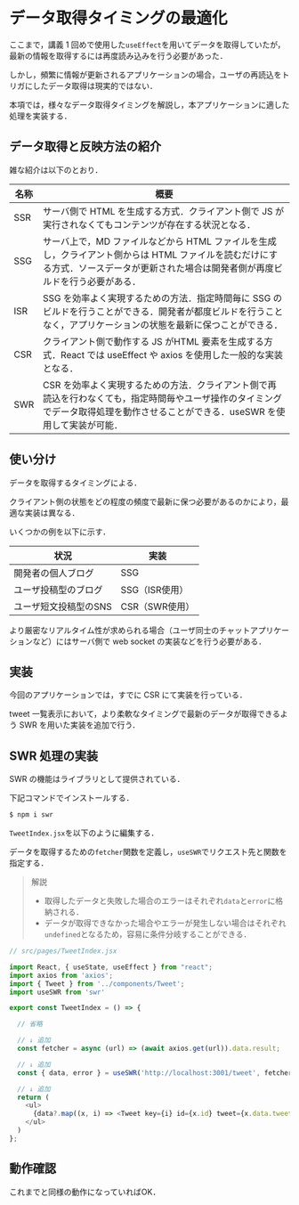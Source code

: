 # データ取得タイミングの最適化

ここまで，講義 1 回めで使用した`useEffect`を用いてデータを取得していたが，最新の情報を取得するには再度読み込みを行う必要があった．

しかし，頻繁に情報が更新されるアプリケーションの場合，ユーザの再読込をトリガにしたデータ取得は現実的ではない．

本項では，様々なデータ取得タイミングを解説し，本アプリケーションに適した処理を実装する．

## データ取得と反映方法の紹介

雑な紹介は以下のとおり．

|名称|概要|
|-|-|
|SSR|サーバ側で HTML を生成する方式．クライアント側で JS が実行されなくてもコンテンツが存在する状況となる．|
|SSG|サーバ上で，MD ファイルなどから HTML ファイルを生成し，クライアント側からは HTML ファイルを読むだけにする方式．ソースデータが更新された場合は開発者側が再度ビルドを行う必要がある．|
|ISR|SSG を効率よく実現するための方法．指定時間毎に SSG のビルドを行うことができる．開発者が都度ビルドを行うことなく，アプリケーションの状態を最新に保つことができる．|
|CSR|クライアント側で動作する JS がHTML 要素を生成する方式．React では useEffect や axios を使用した一般的な実装となる．|
|SWR|CSR を効率よく実現するための方法．クライアント側で再読込を行わなくても，指定時間毎やユーザ操作のタイミングでデータ取得処理を動作させることができる．useSWR を使用して実装が可能．|

## 使い分け

データを取得するタイミングによる．

クライアント側の状態をどの程度の頻度で最新に保つ必要があるのかにより，最適な実装は異なる．

いくつかの例を以下に示す．

|状況|実装|
|-|-|
|開発者の個人ブログ|SSG|
|ユーザ投稿型のブログ|SSG（ISR使用）|
|ユーザ短文投稿型のSNS|CSR（SWR使用）|

より厳密なリアルタイム性が求められる場合（ユーザ同士のチャットアプリケーションなど）にはサーバ側で web socket の実装などを行う必要がある．

## 実装

今回のアプリケーションでは，すでに CSR にて実装を行っている．

tweet 一覧表示において，より柔軟なタイミングで最新のデータが取得できるよう SWR を用いた実装を追加で行う．

## SWR 処理の実装

SWR の機能はライブラリとして提供されている．

下記コマンドでインストールする．

```bash
$ npm i swr
```

`TweetIndex.jsx`を以下のように編集する．

データを取得するための`fetcher`関数を定義し，`useSWR`でリクエスト先と関数を指定する．

>解説
>
>- 取得したデータと失敗した場合のエラーはそれぞれ`data`と`error`に格納される．
>- データが取得できなかった場合やエラーが発生しない場合はそれぞれ`undefined`となるため，容易に条件分岐することができる．

```js
// src/pages/TweetIndex.jsx

import React, { useState, useEffect } from "react";
import axios from 'axios';
import { Tweet } from '../components/Tweet';
import useSWR from 'swr'

export const TweetIndex = () => {

  // 省略

  // ↓ 追加
  const fetcher = async (url) => (await axios.get(url)).data.result;

  // ↓ 追加
  const { data, error } = useSWR('http://localhost:3001/tweet', fetcher)

  // ↓ 追加
  return (
    <ul>
      {data?.map((x, i) => <Tweet key={i} id={x.id} tweet={x.data.tweet} user_id={x.data.user_id} created_at={x.data.created_at} />)}
    </ul>
  )
};

```

## 動作確認

これまでと同様の動作になっていればOK．
